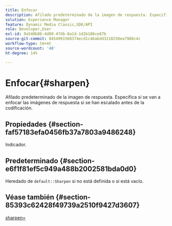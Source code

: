 ```yaml
---
title: Enfocar
description: Afilado predeterminado de la imagen de respuesta. Especifica si se van a enfocar las imágenes de respuesta si se han escalado antes de la codificación.
solution: Experience Manager
feature: Dynamic Media Classic,SDK/API
role: Developer,User
exl-id: 9a540b86-4d00-47db-8a1d-1d2b186ce87b
source-git-commit: 8454991568374ecd1c4babdd3210250ea7988c4c
workflow-type: tm+mt
source-wordcount: '48'
ht-degree: 14%

---
```


# Enfocar{#sharpen}

Afilado predeterminado de la imagen de respuesta. Especifica si se van a enfocar las imágenes de respuesta si se han escalado antes de la codificación.

## Propiedades {#section-faf57183efa0456fb37a7803a9486248}

Indicador.

## Predeterminado {#section-e6f1f81ef5c949a488b2002581bda0d0}

Heredado de `default::Sharpen` si no está definida o si está vacío.

## Véase también {#section-85393c62428f49739a2510f9427d3607}

[sharpen=](../../../../../ir-api/http-protocol/image-rendering-api-ref/c-ir-http-protocol-ref/c-ir-http-protocol-command-reference/r-ir-http-sharpen.md#reference-13034d22d176483cb99ccafc2a4f6a6e)
